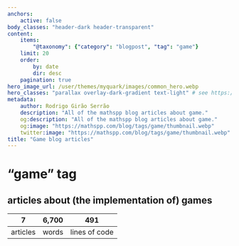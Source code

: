 ```yaml
---
anchors:
    active: false
body_classes: "header-dark header-transparent"
content:
    items:
        "@taxonomy": {"category": "blogpost", "tag": "game"}
    limit: 20
    order:
        by: date
        dir: desc
    pagination: true
hero_image_url: /user/themes/myquark/images/common_hero.webp
hero_classes: "parallax overlay-dark-gradient text-light" # see https://demo.getgrav.org/blog-skeleton/blog/hero-classes
metadata:
    author: Rodrigo Girão Serrão
    description: "All of the mathspp blog articles about game."
    og:description: "All of the mathspp blog articles about game."
    og:image: "https://mathspp.com/blog/tags/game/thumbnail.webp"
    twitter:image: "https://mathspp.com/blog/tags/game/thumbnail.webp"
title: "Game blog articles"
---
```


# “game” tag


## articles about (the implementation of) games



<table class="stats-table">
    <thead>
        <tr>
            <th style="text-align: center;">7</th>
            <th style="text-align: center;">6,700</th>
            <th style="text-align: center;">491</th>
        </tr>
    </thead>
    <tbody>
        <tr>
            <td style="text-align: center;">articles</td>
            <td style="text-align: center;">words</td>
            <td style="text-align: center;">lines of code</td>
        </tr>
    </tbody>
</table>